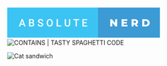 ![ABSOLUTE | NERD](./img/absolute_nerd.svg)
![CONTAINS | TASTY SPAGHETTI CODE](https://forthebadge.com/images/badges/contains-tasty-spaghetti-code.svg)

![Cat sandwich](https://tenor.com/view/kitty-cat-sandwich-cats-sandwich-gif-26112528)
